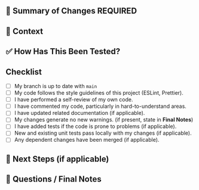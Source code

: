 ﻿## 📝 Summary of Changes **REQUIRED**

<!-- HTML COMMENTS DO NOT RENDER IN THE FINAL PR ON GITHUB -->

<!--
Describe the purpose of this PR and the main changes made.
What problem does it solve? What feature does it add?
-->

## 🧐 Context

<!--
LEAVE BLANK IF RUSHED FOR TIME
Add any context not described above.
-->

## ✅ How Has This Been Tested?

<!--
LEAVE BLANK IF RUSHED FOR TIME
Describe any tests that have been implemented (code files or manual).
-->

## Checklist

<!--
Put an `x` in all the boxes that apply.

Fun Fact: People who do this are known to be "giving soon-to-be employed"!
-->

- [ ] My branch is up to date with `main`
- [ ] My code follows the style guidelines of this project (ESLint, Prettier).
- [ ] I have performed a self-review of my own code.
- [ ] I have commented my code, particularly in hard-to-understand areas.
- [ ] I have updated related documentation (if applicable).
- [ ] My changes generate no new warnings. (if present, state in **Final Notes**)
- [ ] I have added tests if the code is prone to problems (if applicable).
- [ ] New and existing unit tests pass locally with my changes (if applicable).
- [ ] Any dependent changes have been merged (if applicable).

## 🚀 Next Steps (if applicable)

<!--
Any follow-up tasks, future improvements, or related work that needs to be done after this PR is merged?
-->

## 🤔 Questions / Final Notes
